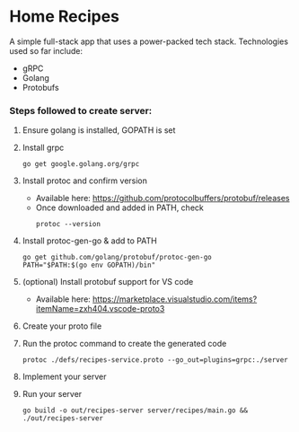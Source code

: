 # Home Recipes

A simple full-stack app that uses a power-packed tech stack. Technologies used so far include:
* gRPC
* Golang
* Protobufs 

### Steps followed to create server:

1. Ensure golang is installed, GOPATH is set

2. Install grpc
    ```
    go get google.golang.org/grpc
    ```

3. Install protoc and confirm version
    * Available here: https://github.com/protocolbuffers/protobuf/releases
    * Once downloaded and added in PATH, check
        ```
        protoc --version
        ```

4. Install protoc-gen-go & add to PATH
    ```
    go get github.com/golang/protobuf/protoc-gen-go
    PATH="$PATH:$(go env GOPATH)/bin"
    ```

5. (optional) Install protobuf support for VS code
    * Available here: https://marketplace.visualstudio.com/items?itemName=zxh404.vscode-proto3

6. Create your proto file

7. Run the protoc command to create the generated code
    ```
    protoc ./defs/recipes-service.proto --go_out=plugins=grpc:./server
    ```

7. Implement your server

8. Run your server
    ```
    go build -o out/recipes-server server/recipes/main.go && ./out/recipes-server
    ```